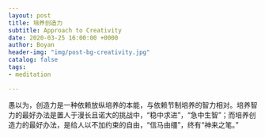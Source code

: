 ```yaml
---
layout: post
title: 培养创造力
subtitle: Approach to Creativity
date: 2020-03-25 16:00:00 +0000
author: Boyan
header-img: "img/post-bg-creativity.jpg"
catalog: false
tags:
- meditation

---
```



愚以为，创造力是一种依赖放纵培养的本能，与依赖节制培养的智力相对。培养智力的最好办法是置人于漫长且诺大的挑战中，“稳中求进”，“急中生智”；而培养创造力的最好办法，是给人以不加约束的自由，“信马由缰”，终有“神来之笔。”
